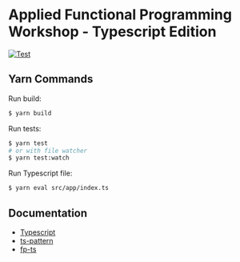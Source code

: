 # Applied Functional Programming Workshop - Typescript Edition

[![Test](https://github.com/doubleloop-io/applied-fp-workshop-ts/actions/workflows/build.yml/badge.svg)](https://github.com/doubleloop-io/applied-fp-workshop-ts/actions/workflows/build.yml)

## Yarn Commands

Run build:

```sh
$ yarn build
```

Run tests:

```sh
$ yarn test
# or with file watcher
$ yarn test:watch
```

Run Typescript file:

```sh
$ yarn eval src/app/index.ts
```

## Documentation

- [Typescript](https://www.typescriptlang.org/docs/handbook/intro.html)
- [ts-pattern](https://github.com/gvergnaud/ts-pattern)
- [fp-ts](https://gcanti.github.io/fp-ts/modules/)
